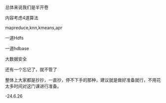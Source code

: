 总体来说我们是半开卷

内容考虑4道算法

mapreduce,knn,kmeans,apr

一道Hdfs

一道hdbase

大数据安全

还有一个忘记了，就不管了



整体上大家都是抄抄，一直抄，停不下手的那种，建议就是做好准备就行，不用花太多时间对这门课进行准备。

-24.6.26